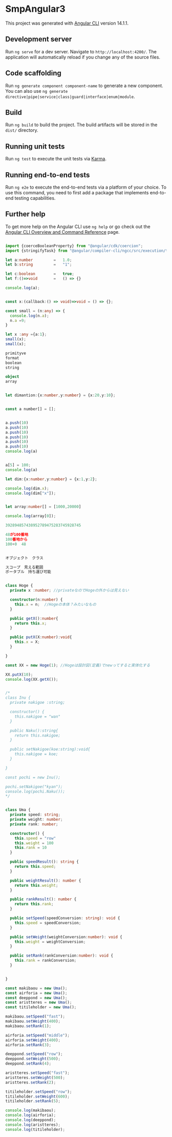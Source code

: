 # SmpAngular3

This project was generated with [Angular CLI](https://github.com/angular/angular-cli) version 14.1.1.

## Development server

Run `ng serve` for a dev server. Navigate to `http://localhost:4200/`. The application will automatically reload if you change any of the source files.

## Code scaffolding

Run `ng generate component component-name` to generate a new component. You can also use `ng generate directive|pipe|service|class|guard|interface|enum|module`.

## Build

Run `ng build` to build the project. The build artifacts will be stored in the `dist/` directory.

## Running unit tests

Run `ng test` to execute the unit tests via [Karma](https://karma-runner.github.io).

## Running end-to-end tests

Run `ng e2e` to execute the end-to-end tests via a platform of your choice. To use this command, you need to first add a package that implements end-to-end testing capabilities.

## Further help

To get more help on the Angular CLI use `ng help` or go check out the [Angular CLI Overview and Command Reference](https://angular.io/cli) page.

```ts

import {coerceBooleanProperty} from "@angular/cdk/coercion";
import {stringifyTask} from "@angular/compiler-cli/ngcc/src/execution/tasks/utils";

let a:number         =   1.0;
let b:string         =   "1";

let c:boolean        =   true;
let f:()=>void       =   () => {}

console.log(a);


const x:(callback:() => void)=>void = () => {};

const small = (n:any) => {
  console.log(n.a);
  n.a =9;
}

let x :any ={a:1};
small(x);
small(x);

primityve
format
boolean
string

object
array


let dimantion:{x:number,y:number} = {x:20,y:10};


const a number[] = [];


a.push(10)
a.push(10)
a.push(10)
a.push(10)
a.push(10)
a.push(10)
console.log(a)


a[5] = 100;
console.log(a)

let dim:{x:number,y:number} = {x:1,y:2};

console.log(dim.x);
console.log(dim["x"]);


let array:number[] = [1000,20000]

console.log(array[0]);

392894857438952789475283745928745

48が100番地
100番地から
100+0  48


オブジェクト　クラス

スコープ　見える範囲
ポータブル　持ち運び可能


class Hoge {
  private x :number; //privateなのでHogeの外からは見えない

  constructor(n:number) {
    this.x = n;  //Hogeの本体？みたいなもの
  }

  public getX():number{
    return this.x;　
  }

  public putX(X:number):void{
    this.x = X;
  }

}

const XX = new Hoge(1); //Hogeは設計図(定義)でnewってすると実体化する

XX.putX(10);
console.log(XX.getX());


/*
class Inu {
  private nakigoe :string;

  constructor() {
    this.nakigoe = "wan"
  }

  public Naku():string{
    return this.nakigoe;　
  }

  public setNakigoe(koe:string):void{
    this.nakigoe = koe;
  }

}

const pochi = new Inu();

pochi.setNakigoe("kyan");
console.log(pochi.Naku());
*/


class Uma {
  private speed: string;
  private weight: number;
  private rank: number;

  constructor() {
    this.speed = "row"
    this.weight = 100
    this.rank = 10
  }

  public speedResult(): string {
    return this.speed;
  }

  public weightResult(): number {
    return this.weight;
  }

  public rankResult(): number {
    return this.rank;
  }

  public setSpeed(speedConversion: string): void {
    this.speed = speedConversion;
  }

  public setWeight(weightConversion:number): void {
    this.weight = weightConversion;
  }

  public setRank(rankConversion:number): void {
    this.rank = rankConversion;
  }


}

const makibaou = new Uma();
const airforia = new Uma();
const deeppond = new Uma();
const aristteres = new Uma();
const titileholder = new Uma();

makibaou.setSpeed("fast");
makibaou.setWeight(400);
makibaou.setRank(1);

airforia.setSpeed("middle");
airforia.setWeight(400);
airforia.setRank(3);

deeppond.setSpeed("row");
deeppond.setWeight(500);
deeppond.setRank(4);

aristteres.setSpeed("fast");
aristteres.setWeight(500);
aristteres.setRank(2);

titileholder.setSpeed("row");
titileholder.setWeight(600);
titileholder.setRank(5);

console.log(makibaou);
console.log(airforia);
console.log(deeppond);
console.log(aristteres);
console.log(titileholder);

```
